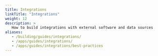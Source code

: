 ```yaml
---
title: Integrations
linkTitle: "Integrations"
weight: 12
description: >
   How to build integrations with external software and data sources
aliases:
   - /building/guides/integrations/
   - /apps/guides/integrations/
   - /apps/guides/integrations/best-practices
---
```



